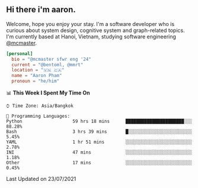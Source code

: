 <h2><b>Hi there i'm aaron. </b></h2>

Welcome, hope you enjoy your stay. I'm a software developer who is curious about system design, cognitive system and graph-related topics. I'm currently based at Hanoi, Vietnam, studying software engineering [@mcmaster](https://www.mcmaster.ca/).

```toml
[personal]
  bio = "@mcmaster sfwr eng '24"
  current = "@bentoml, @mmrt"
  location = "🇻🇳 🇨🇦"
  name = "Aaron Pham"
  pronoun = "he/him"
```
<!--<img src="https://github-readme-stats.vercel.app/api?username=aarnphm&show_icons=true&count_private=true&theme=dark" height="170"/>-->
<!--<img src="https://github-readme-stats.vercel.app/api/top-langs/?username=aarnphm&layout=compact&hide=css&theme=dark" height="170" />-->

<!--START_SECTION:waka-->
📊 **This Week I Spent My Time On** 

```text
⌚︎ Time Zone: Asia/Bangkok

💬 Programming Languages: 
Python                   59 hrs 18 mins      ██████████████████████░░░   88.28% 
Bash                     3 hrs 39 mins       █░░░░░░░░░░░░░░░░░░░░░░░░   5.45% 
YAML                     1 hr 51 mins        ░░░░░░░░░░░░░░░░░░░░░░░░░   2.78% 
INI                      47 mins             ░░░░░░░░░░░░░░░░░░░░░░░░░   1.18% 
Other                    17 mins             ░░░░░░░░░░░░░░░░░░░░░░░░░   0.45%

```


 Last Updated on 23/07/2021
<!--END_SECTION:waka-->
